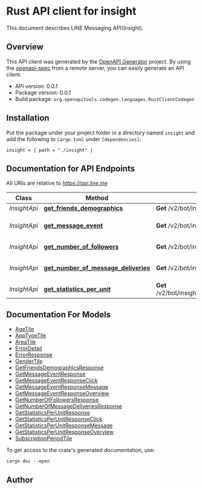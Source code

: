 # Rust API client for insight

This document describes LINE Messaging API(Insight).


## Overview

This API client was generated by the [OpenAPI Generator](https://openapi-generator.tech) project.  By using the [openapi-spec](https://openapis.org) from a remote server, you can easily generate an API client.

- API version: 0.0.1
- Package version: 0.0.1
- Build package: `org.openapitools.codegen.languages.RustClientCodegen`

## Installation

Put the package under your project folder in a directory named `insight` and add the following to `Cargo.toml` under `[dependencies]`:

```
insight = { path = "./insight" }
```

## Documentation for API Endpoints

All URIs are relative to *https://api.line.me*

Class | Method | HTTP request | Description
------------ | ------------- | ------------- | -------------
*InsightApi* | [**get_friends_demographics**](docs/InsightApi.md#get_friends_demographics) | **Get** /v2/bot/insight/demographic | 
*InsightApi* | [**get_message_event**](docs/InsightApi.md#get_message_event) | **Get** /v2/bot/insight/message/event | Get user interaction statistics
*InsightApi* | [**get_number_of_followers**](docs/InsightApi.md#get_number_of_followers) | **Get** /v2/bot/insight/followers | Get number of followers
*InsightApi* | [**get_number_of_message_deliveries**](docs/InsightApi.md#get_number_of_message_deliveries) | **Get** /v2/bot/insight/message/delivery | Get number of message deliveries
*InsightApi* | [**get_statistics_per_unit**](docs/InsightApi.md#get_statistics_per_unit) | **Get** /v2/bot/insight/message/event/aggregation | 


## Documentation For Models

 - [AgeTile](docs/AgeTile.md)
 - [AppTypeTile](docs/AppTypeTile.md)
 - [AreaTile](docs/AreaTile.md)
 - [ErrorDetail](docs/ErrorDetail.md)
 - [ErrorResponse](docs/ErrorResponse.md)
 - [GenderTile](docs/GenderTile.md)
 - [GetFriendsDemographicsResponse](docs/GetFriendsDemographicsResponse.md)
 - [GetMessageEventResponse](docs/GetMessageEventResponse.md)
 - [GetMessageEventResponseClick](docs/GetMessageEventResponseClick.md)
 - [GetMessageEventResponseMessage](docs/GetMessageEventResponseMessage.md)
 - [GetMessageEventResponseOverview](docs/GetMessageEventResponseOverview.md)
 - [GetNumberOfFollowersResponse](docs/GetNumberOfFollowersResponse.md)
 - [GetNumberOfMessageDeliveriesResponse](docs/GetNumberOfMessageDeliveriesResponse.md)
 - [GetStatisticsPerUnitResponse](docs/GetStatisticsPerUnitResponse.md)
 - [GetStatisticsPerUnitResponseClick](docs/GetStatisticsPerUnitResponseClick.md)
 - [GetStatisticsPerUnitResponseMessage](docs/GetStatisticsPerUnitResponseMessage.md)
 - [GetStatisticsPerUnitResponseOverview](docs/GetStatisticsPerUnitResponseOverview.md)
 - [SubscriptionPeriodTile](docs/SubscriptionPeriodTile.md)


To get access to the crate's generated documentation, use:

```
cargo doc --open
```

## Author




